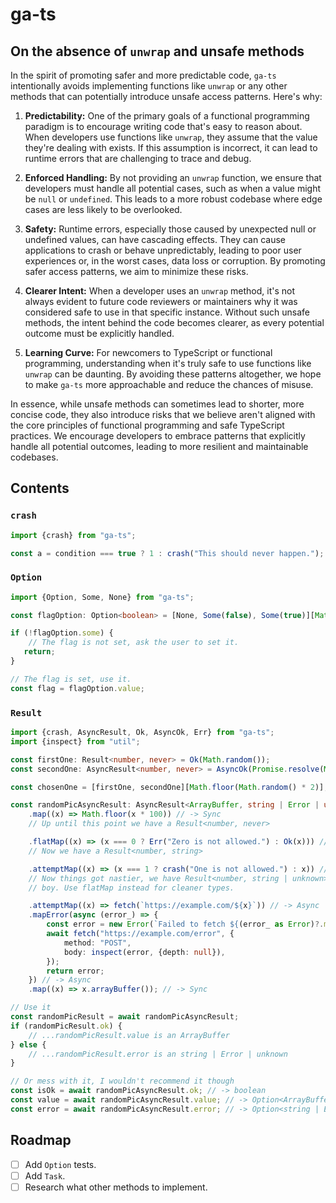 # ga-ts

## On the absence of `unwrap` and unsafe methods

In the spirit of promoting safer and more predictable code, `ga-ts` intentionally avoids implementing functions
like `unwrap` or any other methods that can potentially introduce unsafe access patterns. Here's why:

1. **Predictability:** One of the primary goals of a functional programming paradigm is to encourage writing code that's
   easy to reason about. When developers use functions like `unwrap`, they assume that the value they're dealing with
   exists. If this assumption is incorrect, it can lead to runtime errors that are challenging to trace and debug.

2. **Enforced Handling:** By not providing an `unwrap` function, we ensure that developers must handle all potential
   cases, such as when a value might be `null` or `undefined`. This leads to a more robust codebase where edge cases are
   less likely to be overlooked.

3. **Safety:** Runtime errors, especially those caused by unexpected null or undefined values, can have cascading
   effects. They can cause applications to crash or behave unpredictably, leading to poor user experiences or, in the
   worst cases, data loss or corruption. By promoting safer access patterns, we aim to minimize these risks.

4. **Clearer Intent:** When a developer uses an `unwrap` method, it's not always evident to future code reviewers or
   maintainers why it was considered safe to use in that specific instance. Without such unsafe methods, the intent
   behind the code becomes clearer, as every potential outcome must be explicitly handled.

5. **Learning Curve:** For newcomers to TypeScript or functional programming, understanding when it's truly safe to use
   functions like `unwrap` can be daunting. By avoiding these patterns altogether, we hope to make `ga-ts` more
   approachable and reduce the chances of misuse.

In essence, while unsafe methods can sometimes lead to shorter, more concise code, they also introduce risks that we
believe aren't aligned with the core principles of functional programming and safe TypeScript practices. We encourage
developers to embrace patterns that explicitly handle all potential outcomes, leading to more resilient and maintainable
codebases.

## Contents

### `crash`

```typescript
import {crash} from "ga-ts";

const a = condition === true ? 1 : crash("This should never happen.");
```

### `Option`

```typescript
import {Option, Some, None} from "ga-ts";

const flagOption: Option<boolean> = [None, Some(false), Some(true)][Math.floor(Math.random() * 3)];

if (!flagOption.some) {
    // The flag is not set, ask the user to set it.
   return;
}

// The flag is set, use it.
const flag = flagOption.value;
```

### `Result`

```typescript
import {crash, AsyncResult, Ok, AsyncOk, Err} from "ga-ts";
import {inspect} from "util";

const firstOne: Result<number, never> = Ok(Math.random());
const secondOne: AsyncResult<number, never> = AsyncOk(Promise.resolve(Math.random()));

const chosenOne = [firstOne, secondOne][Math.floor(Math.random() * 2)];

const randomPicAsyncResult: AsyncResult<ArrayBuffer, string | Error | unknown> = chosenOne!
    .map((x) => Math.floor(x * 100)) // -> Sync
    // Up until this point we have a Result<number, never>

    .flatMap((x) => (x === 0 ? Err("Zero is not allowed.") : Ok(x))) // -> Sync
    // Now we have a Result<number, string>

    .attemptMap((x) => (x === 1 ? crash("One is not allowed.") : x)) // -> Sync
    // Now things got nastier, we have Result<number, string | unknown>, attemptMap is a bad
    // boy. Use flatMap instead for cleaner types.

    .attemptMap((x) => fetch(`https://example.com/${x}`)) // -> Async
    .mapError(async (error_) => {
        const error = new Error(`Failed to fetch ${(error_ as Error)?.message || error_}`);
        await fetch("https://example.com/error", {
            method: "POST",
            body: inspect(error, {depth: null}),
        });
        return error;
    }) // -> Async
    .map((x) => x.arrayBuffer()); // -> Sync

// Use it
const randomPicResult = await randomPicAsyncResult;
if (randomPicResult.ok) {
    // ...randomPicResult.value is an ArrayBuffer
} else {
    // ...randomPicResult.error is an string | Error | unknown
}

// Or mess with it, I wouldn't recommend it though
const isOk = await randomPicAsyncResult.ok; // -> boolean
const value = await randomPicAsyncResult.value; // -> Option<ArrayBuffer>
const error = await randomPicAsyncResult.error; // -> Option<string | Error | unknown>
```

## Roadmap

- [ ] Add `Option` tests.
- [ ] Add `Task`.
- [ ] Research what other methods to implement.